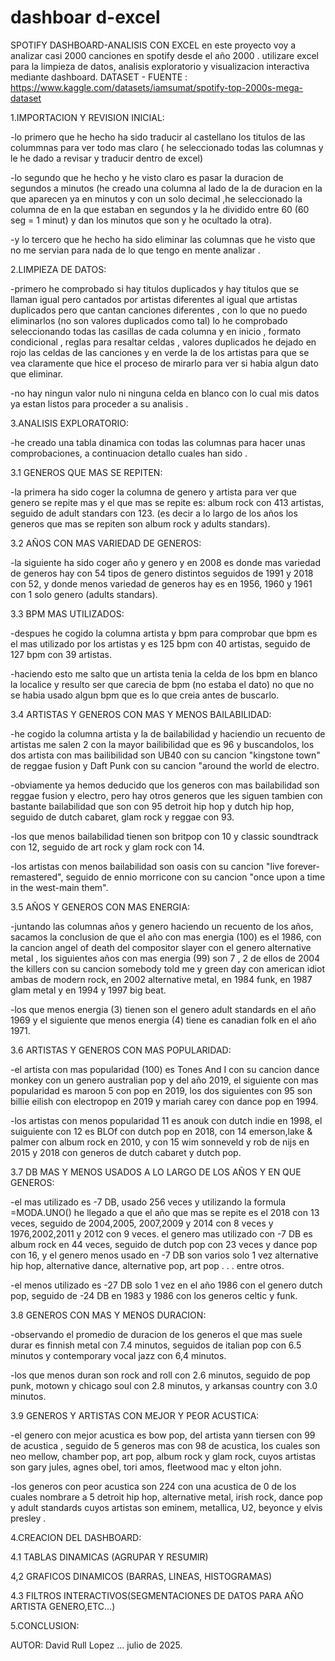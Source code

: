 # dashboar  d-excel 
SPOTIFY DASHBOARD-ANALISIS CON EXCEL 
en este proyecto voy a analizar casi 2000 canciones en spotify desde el año 2000 .
utilizare excel para la limpieza de datos, analisis exploratorio y visualizacion interactiva mediante dashboard. 
DATASET - FUENTE : https://www.kaggle.com/datasets/iamsumat/spotify-top-2000s-mega-dataset 

1.IMPORTACION Y REVISION INICIAL:

-lo primero que he hecho ha sido traducir al castellano los titulos de las colummnas para ver todo mas claro ( he seleccionado todas las columnas y le he dado a revisar y traducir dentro de excel)

-lo segundo que he hecho y he visto claro es pasar la duracion de segundos a minutos (he creado una columna al lado de la de duracion en la que aparecen ya en minutos y con un solo decimal ,he seleccionado la columna de en la que estaban en segundos y la he dividido entre 60 (60 seg = 1 minut) y dan los minutos que son y he ocultado la otra).

-y lo tercero que he hecho ha sido eliminar las columnas que he visto que no me servian para nada de lo que tengo en mente analizar . 

2.LIMPIEZA DE DATOS:

-primero he comprobado si hay titulos duplicados y hay titulos que se llaman igual pero cantados por artistas diferentes al igual que artistas duplicados pero que cantan canciones diferentes , con lo que no puedo eliminarlos (no son valores duplicados como tal) 
lo he comprobado seleccionando todas las casillas de cada columna y en inicio , formato condicional , reglas para resaltar celdas , valores duplicados he dejado en rojo las celdas de las canciones y en verde la de los artistas para que se vea claramente que hice el proceso de mirarlo para ver si habia algun dato que eliminar.

-no hay ningun valor nulo ni ninguna celda en blanco con lo cual mis datos ya estan listos para proceder a su analisis .

3.ANALISIS EXPLORATORIO:

-he creado una tabla dinamica con todas las columnas para hacer unas comprobaciones, a continuacion detallo cuales han sido .

3.1 GENEROS QUE MAS SE REPITEN:

-la primera ha sido coger la columna de genero y artista para ver que genero se repite mas y el que mas se repite es:
  album rock con 413 artistas, seguido de adult standars con 123. (es decir a lo largo de los años los generos que mas se repiten son album rock y adults standars).

3.2 AÑOS CON MAS VARIEDAD DE GENEROS:

-la siguiente ha sido coger año y genero y en 2008 es donde mas variedad de generos hay con 54 tipos de genero distintos seguidos de 1991 y 2018 con 52, y donde menos variedad de generos hay es en 1956, 1960 y 1961 con 1 solo genero (adults standars).

3.3 BPM MAS UTILIZADOS:

-despues he cogido la columna artista y bpm para comprobar que bpm es el mas utilizado por los artistas y es 125 bpm con 40 artistas, seguido de 127 bpm con 39 artistas.

-haciendo esto me salto que un artista tenia la celda de los bpm en blanco la localice y resulto ser que carecia de bpm (no estaba el dato) no que no se habia usado algun bpm que es lo que creia antes de buscarlo.

3.4 ARTISTAS Y GENEROS CON MAS Y MENOS BAILABILIDAD:

-he cogido la columna artista y la de bailabilidad y haciendio un recuento de artistas me salen 2 con la mayor bailibilidad que es 96 y buscandolos, los dos artista con mas bailibilidad son UB40 con su cancion "kingstone town" de reggae fusion y Daft Punk con su cancion "around the world de electro.

-obviamente ya hemos deducido que los generos con mas bailabilidad son reggae fusion y electro, pero hay otros generos que les siguen tambien con bastante bailabilidad que son con 95 detroit hip hop y dutch hip hop, seguido de dutch cabaret, glam rock y reggae con 93.

-los que menos bailabilidad tienen son britpop con 10 y classic soundtrack con 12, seguido de art rock y glam rock con 14.

-los artistas con menos bailabilidad son oasis con su cancion "live forever-remastered", seguido de ennio morricone con su cancion "once upon a time in the west-main them".

3.5 AÑOS Y GENEROS CON MAS ENERGIA:

-juntando las columnas años y genero haciendo un recuento de los años, sacamos la conclusion de que el año con mas energia (100) es el 1986, con la cancion angel of death del compositor slayer con el genero alternative metal , los siguientes años con mas energia (99) son 7 , 2 de ellos de 2004 the killers con su cancion somebody told me y green day con american idiot ambas de modern rock, en 2002 alternative metal, en 1984 funk, en 1987 glam metal y en 1994 y 1997 big beat.

-los que menos energia (3) tienen son el genero adult standards en el año 1969 y el siguiente que menos energia (4) tiene es canadian folk en el año 1971.

3.6 ARTISTAS Y GENEROS CON MAS POPULARIDAD:

-el artista con mas popularidad (100) es Tones And I con su cancion dance monkey con un genero australian pop y del año 2019, el siguiente con mas popularidad es maroon 5 con pop en 2019, los dos siguientes con 95 son billie eilish con electropop en 2019 y mariah carey con dance pop en 1994.

-los artistas con menos popularidad 11 es anouk con dutch indie en 1998, el suiguiente con 12 es BLOf con dutch pop en 2018, con 14 emerson,lake & palmer con album rock en 2010, y con 15 wim sonneveld y rob de nijs en 2015 y 2018 con generos de dutch cabaret y dutch pop. 

3.7 DB MAS Y MENOS USADOS A LO LARGO DE LOS AÑOS Y EN QUE GENEROS:

-el mas utilizado es -7 DB, usado 256 veces y utilizando la formula =MODA.UNO() he llegado a que el año que mas se repite es el 2018 con 13 veces, seguido de 2004,2005, 2007,2009 y 2014 con 8 veces y 1976,2002,2011 y 2012 con 9 veces. el genero mas utilizado con -7 DB es album rock en 44 veces, seguido de dutch pop con 23 veces y dance pop con 16, y el genero menos usado en -7 DB son varios solo 1 vez alternative hip hop, alternative dance, alternative pop, art pop . . . entre otros.

-el menos utilizado es -27 DB solo 1 vez en el año 1986 con el genero dutch pop, seguido de -24 DB en 1983 y 1986 con los generos celtic y funk.


3.8 GENEROS CON MAS Y MENOS DURACION:

-observando el promedio de duracion de los generos el que mas suele durar es finnish metal con 7.4 minutos,  seguidos de italian pop con 6.5 minutos y contemporary vocal jazz con 6,4 minutos.

-los que menos duran son rock and roll con 2.6 minutos, seguido de pop punk, motown y chicago soul con 2.8 minutos, y arkansas country con 3.0 minutos.

3.9 GENEROS Y ARTISTAS CON MEJOR Y PEOR ACUSTICA: 

-el genero con mejor acustica es bow pop, del artista yann tiersen con 99 de acustica , seguido de 5 generos mas con 98 de acustica, los cuales son neo mellow, chamber pop, art pop, album rock y glam rock, cuyos artistas son gary jules, agnes obel, tori amos, fleetwood mac y elton john.

-los generos con peor acustica son 224 con una acustica de 0 de los cuales nombrare a 5 detroit hip hop, alternative metal, irish rock, dance pop y adult standards cuyos artistas son eminem, metallica, U2, beyonce y elvis presley .

4.CREACION DEL DASHBOARD:

4.1 TABLAS DINAMICAS (AGRUPAR Y RESUMIR)

4,2 GRAFICOS DINAMICOS (BARRAS, LINEAS, HISTOGRAMAS)

4.3 FILTROS INTERACTIVOS(SEGMENTACIONES DE DATOS PARA AÑO ARTISTA GENERO,ETC...)

5.CONCLUSION:

AUTOR: David Rull Lopez ... julio de 2025.




